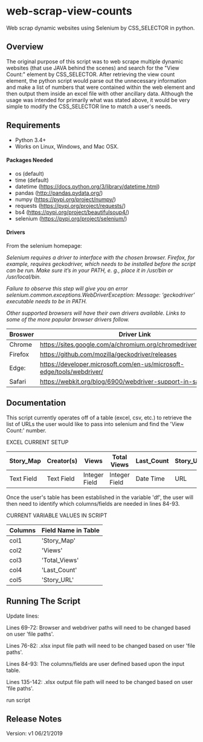 # web-scrap-view-counts
Web scrap dynamic websites using Selenium by CSS_SELECTOR in python.

## Overview
The original purpose of this script was to web scrape multiple dynamic websites (that use JAVA behind the scenes) and search for the "View Count:" element by CSS_SELECTOR. After retrieving the view count element, the python script would parse out the unnecessary information and make a list of numbers that were contained within the web element and then output them inside an excel file with other ancillary data.
Although the usage was intended for primarily what was stated above, it would be very simple to modify the CSS_SELECTOR line to match a user's needs.

## Requirements
* Python 3.4+
* Works on Linux, Windows, and Mac OSX.

#### Packages Needed
- os (default)
- time (default)
- datetime (https://docs.python.org/3/library/datetime.html)
- pandas (http://pandas.pydata.org/)
- numpy (https://pypi.org/project/numpy/)
- requests (https://pypi.org/project/requests/)
- bs4 (https://pypi.org/project/beautifulsoup4/)
- selenium (https://pypi.org/project/selenium/)

#### Drivers 
From the selenium homepage:

*Selenium requires a driver to interface with the chosen browser. Firefox, for example, requires geckodriver, which needs to be installed before the script can be run. Make sure it’s in your PATH, e. g., place it in /usr/bin or /usr/local/bin.*

*Failure to observe this step will give you an error selenium.common.exceptions.WebDriverException: Message: ‘geckodriver’ executable needs to be in PATH.*

*Other supported browsers will have their own drivers available. Links to some of the more popular browser drivers follow.*

Broswer | Driver Link
------------ | -------------
Chrome | https://sites.google.com/a/chromium.org/chromedriver/downloads
Firefox | https://github.com/mozilla/geckodriver/releases
Edge: | https://developer.microsoft.com/en-us/microsoft-edge/tools/webdriver/
Safari | https://webkit.org/blog/6900/webdriver-support-in-safari-10/

## Documentation
This script currently operates off of a table (excel, csv, etc.) to retrieve the list of URLs the user would like to pass into selenium and find the 'View Count:' number. 

EXCEL CURRENT SETUP

Story_Map | Creator(s) | Views | Total Views | Last_Count | Story_URL
------------ | -------------|-------------|-------------|-------------|-------------|
Text Field | Text Field | Integer Field | Integer Field | Date Time | URL

Once the user's table has been established in the variable 'df', the user will then need to identify which columns/fields are needed in lines 84-93. 

CURRENT VARIABLE VALUES IN SCRIPT

Columns | Field Name in Table
------------ | -------------
col1 | 'Story_Map'
col2 | 'Views'
col3 | 'Total_Views'
col4 | 'Last_Count'
col5 | 'Story_URL'

## Running The Script

Update lines:

Lines 69-72: Browser and webdriver paths will need to be changed based on user 'file paths'.

Lines 76-82: .xlsx input file path will need to be changed based on user 'file paths'.

Lines 84-93: The columns/fields are user defined based upon the input table.

Lines 135-142: .xlsx output file path will need to be changed based on user 'file paths'.

run script

## Release Notes
Version: v1 06/21/2019
